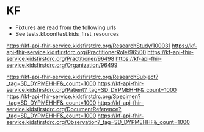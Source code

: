 
# KF

* Fixtures are read from the following urls
* See tests.kf.conftest.kids_first_resources


https://kf-api-fhir-service.kidsfirstdrc.org/ResearchStudy/100031
https://kf-api-fhir-service.kidsfirstdrc.org/PractitionerRole/96500
https://kf-api-fhir-service.kidsfirstdrc.org/Practitioner/96498
https://kf-api-fhir-service.kidsfirstdrc.org/Organization/96499

https://kf-api-fhir-service.kidsfirstdrc.org/ResearchSubject?_tag=SD_DYPMEHHF&_count=1000
https://kf-api-fhir-service.kidsfirstdrc.org/Patient?_tag=SD_DYPMEHHF&_count=1000
https://kf-api-fhir-service.kidsfirstdrc.org/Specimen?_tag=SD_DYPMEHHF&_count=1000
https://kf-api-fhir-service.kidsfirstdrc.org/DocumentReference?_tag=SD_DYPMEHHF&_count=1000
https://kf-api-fhir-service.kidsfirstdrc.org/Observation?_tag=SD_DYPMEHHF&_count=1000
